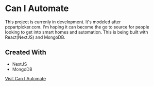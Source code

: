 # Can I Automate
This project is currenly in development. It's modeled after pcpartpicker.com. I'm hoping it can become the go to source for people looking to get into smart homes and automation. This is being built with React(NextJS) and MongoDB.

## Created With
- NextJS
- MongoDB

[Visit Can I Automate](https://www.caniautomate.com/)
